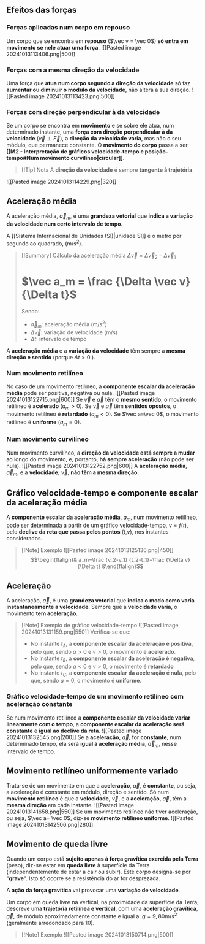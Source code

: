 ## Efeitos das forças
### Forças aplicadas num corpo em repouso
Um corpo que se encontra em **repouso** ($\vec v = \vec 0$) **só entra em movimento se nele atuar uma força**.
![[Pasted image 20241013113406.png|500]]
### Forças com a mesma direção da velocidade
Uma força que **atua num corpo segundo a direção da velocidade** só faz **aumentar ou diminuir o módulo da velocidade**, não altera a sua direção.
![[Pasted image 20241013113423.png|500]]
### Forças com direção perpendicular à da velocidade
Se um corpo se encontra em **movimento** e se sobre ele atua, num determinado instante, uma **força com direção perpendicular à da velocidade** ($\vec v \perp \vec F$), a **direção da velocidade varia**, mas não o seu módulo, que permanece constante. O **movimento do corpo** passa a ser **[[M2 - Interpretação de gráficos velocidade-tempo e posição-tempo#Num movimento curvilíneo|circular]]**.
>[!Tip] Nota
>A **direção da velocidade** é sempre **tangente à trajetória**.

![[Pasted image 20241013114229.png|320]]
## Aceleração média
A aceleração média, $\vec a_m$, é uma **grandeza vetorial** que **indica a variação da velocidade num certo intervalo de tempo**.

A [[Sistema Internacional de Unidades (SI)|unidade SI]] é o metro por segundo ao quadrado, (m/s$^2$).
>[!Summary] Cálculo da aceleração média
>$\Delta \vec v = \Delta \vec v_2 - \Delta \vec v_1$
># $\vec a_m = \frac {\Delta \vec v} {\Delta t}$
>Sendo:
>- $\vec a_m$: aceleração média (m/s$^2$)
>- $\Delta \vec v$: variação de velocidade (m/s)
>- $\Delta t$: intervalo de tempo

A **aceleração média** e a **variação da velocidade** têm sempre a **mesma direção e sentido** (porque $\Delta t>0$.).

### Num movimento retilíneo
No caso de um movimento retilíneo, a **componente escalar da aceleração média** pode ser positiva, negativa ou nula.
![[Pasted image 20241013122715.png|600]]
Se $\vec v$ e $\vec a$ têm o **mesmo sentido**, o movimento retilíneo é **acelerado** ($a_m>0$).
Se $\vec v$ e $\vec a$ têm **sentidos opostos**, o movimento retilíneo é **retardado** ($a_m<0$).
Se $\vec a=\vec 0$, o movimento retilíneo é **uniforme** ($a_m=0$).
### Num movimento curvilíneo
Num movimento curvilíneo, a **direção da velocidade está sempre a mudar** ao longo do movimento, e, portanto, **há sempre aceleração** (não pode ser nula).
![[Pasted image 20241013122752.png|600]]
A **aceleração média**, $\vec a_m$, e a **velocidade**, $\vec v$, **não têm a mesma direção**.
## Gráfico velocidade-tempo e componente escalar da aceleração média
A **componente escalar da aceleração média**, $a_m$, num movimento retilíneo, pode ser determinada a partir de um gráfico velocidade-tempo, $v=f(t)$, pelo **declive da reta que passa pelos pontos** ($t$,$v$), nos instantes considerados.

>[!Note] Exemplo
>![[Pasted image 20241013125136.png|450]]
>$$\begin{flalign}& a_m=\frac {v_2-v_1} {t_2-t_1}=\frac {\Delta v} {\Delta t} &\end{flalign}$$
## Aceleração
A aceleração, $\vec a$, é uma **grandeza vetorial** que **indica o modo como varia instantaneamente a velocidade**. Sempre que a **velocidade varia**, o movimento **tem aceleração**.
>[!Note] Exemplo de gráfico velocidade-tempo
>![[Pasted image 20241013131159.png|550]]
>Verifica-se que:
>- No instante $t_A$, a **componente escalar da aceleração é positiva**, pelo que, sendo $a>0$ e $v>0$, o movimento é **acelerado**.
>- No instante $t_B$, a **componente escalar da aceleração é negativa**, pelo que, sendo $a<0$ e $v>0$, o movimento é **retardado**
>- No instante $t_C$, a **componente escalar da aceleração é nula**, pelo que, sendo $a=0$, o movimento é **uniforme**.
### Gráfico velocidade-tempo de um movimento retilíneo com aceleração constante
Se num movimento retilíneo a **componente escalar da velocidade variar linearmente com o tempo**, a **componente escalar da aceleração será constante** e **igual ao declive da reta**.
![[Pasted image 20241013132545.png|200]]
Se a **aceleração**, $\vec a$, for **constante**, num determinado tempo, ela será **igual à aceleração média**, $\vec a_m$, nesse intervalo de tempo.
## Movimento retilíneo uniformemente variado
Trata-se de um movimento em que a **aceleração**, $\vec a$, é **constante**, ou seja, a aceleração é constante em módulo, direção e sentido.
Só num **movimento retilíneo** é que a **velocidade**, $\vec v$, e a **aceleração**, $\vec a$, têm a **mesma direção** em cada instante.
![[Pasted image 20241013141658.png|550]]
Se um movimento retilíneo não tiver aceleração, ou seja, $\vec a= \vec 0$, diz-se **movimento retilíneo uniforme**.
![[Pasted image 20241013142506.png|280]]
## Movimento de queda livre
Quando um corpo está **sujeito apenas à força gravítica exercida pela Terra** (peso), diz-se estar em **queda livre** à superfície da Terra (independentemente de estar a cair ou subir). Este corpo designa-se por "**grave**". Isto só ocorre se a resistência do ar for desprezada.

A **ação da força gravítica** vai provocar uma **variação de velocidade**.

Um corpo em queda livre na vertical, na proximidade da superfície da Terra, descreve uma **trajetória retilínea e vertical**, com uma **aceleração gravítica**, $\vec g$, de módulo aproximadamente constante e igual a: $g=9,80$m/s$^2$ (geralmente arredondado para $10$).
>[!Note] Exemplo
>![[Pasted image 20241013150714.png|500]]


